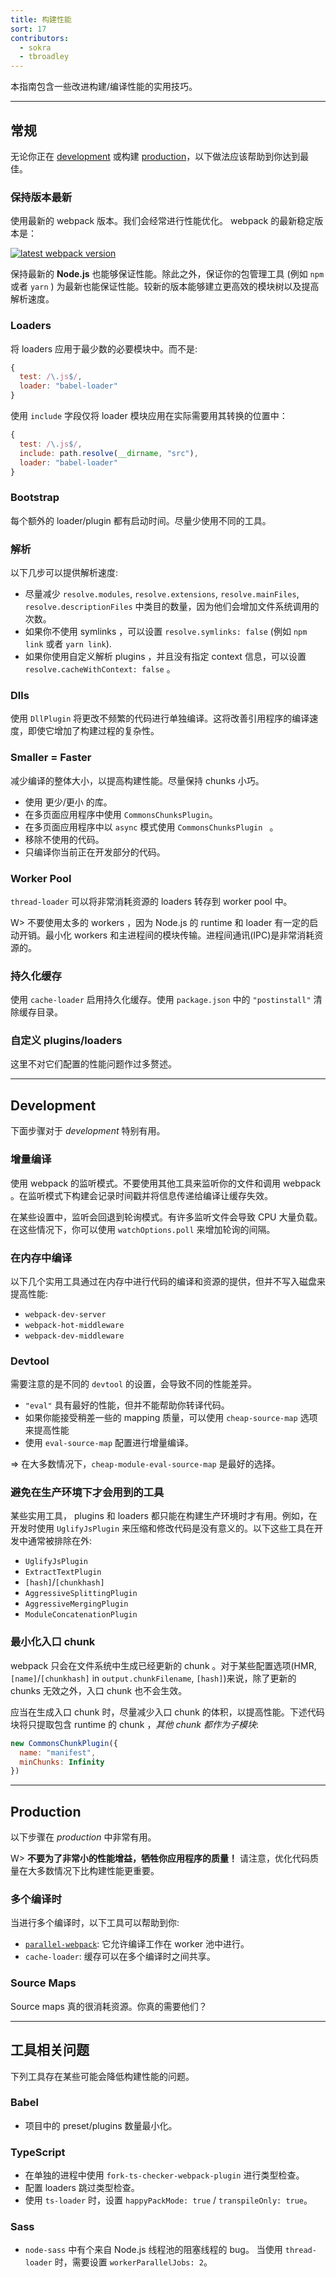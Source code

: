 ```yaml
---
title: 构建性能
sort: 17
contributors:
  - sokra
  - tbroadley
---
```


本指南包含一些改进构建/编译性能的实用技巧。

---

## 常规

无论你正在 [development](/guides/development) 或构建 [production](/guides/production)，以下做法应该帮助到你达到最佳。


### 保持版本最新

使用最新的 webpack 版本。我们会经常进行性能优化。 webpack 的最新稳定版本是：

[![latest webpack version](https://img.shields.io/npm/v/webpack.svg?label=webpack&style=flat-square&maxAge=3600)](https://github.com/webpack/webpack/releases)

保持最新的 __Node.js__ 也能够保证性能。除此之外，保证你的包管理工具 (例如 `npm` 或者 `yarn` ) 为最新也能保证性能。较新的版本能够建立更高效的模块树以及提高解析速度。


### Loaders

将 loaders 应用于最少数的必要模块中。而不是:

``` js
{
  test: /\.js$/,
  loader: "babel-loader"
}
```

使用 `include` 字段仅将 loader 模块应用在实际需要用其转换的位置中：

``` js
{
  test: /\.js$/,
  include: path.resolve(__dirname, "src"),
  loader: "babel-loader"
}
```


### Bootstrap

每个额外的 loader/plugin 都有启动时间。尽量少使用不同的工具。


### 解析

以下几步可以提供解析速度:

- 尽量减少 `resolve.modules`, `resolve.extensions`, `resolve.mainFiles`, `resolve.descriptionFiles` 中类目的数量，因为他们会增加文件系统调用的次数。
- 如果你不使用 symlinks ，可以设置 `resolve.symlinks: false` (例如 `npm link` 或者 `yarn link`).
- 如果你使用自定义解析 plugins ，并且没有指定 context 信息，可以设置 `resolve.cacheWithContext: false` 。


### Dlls

使用 `DllPlugin` 将更改不频繁的代码进行单独编译。这将改善引用程序的编译速度，即使它增加了构建过程的复杂性。


### Smaller = Faster

减少编译的整体大小，以提高构建性能。尽量保持 chunks 小巧。

- 使用 更少/更小 的库。
- 在多页面应用程序中使用 `CommonsChunksPlugin`。
- 在多页面应用程序中以 `async` 模式使用 `CommonsChunksPlugin ` 。
- 移除不使用的代码。
- 只编译你当前正在开发部分的代码。


### Worker Pool

`thread-loader` 可以将非常消耗资源的 loaders 转存到 worker pool 中。

W> 不要使用太多的 workers ，因为 Node.js 的 runtime 和 loader 有一定的启动开销。最小化 workers 和主进程间的模块传输。进程间通讯(IPC)是非常消耗资源的。


### 持久化缓存

使用 `cache-loader` 启用持久化缓存。使用 `package.json` 中的 `"postinstall"` 清除缓存目录。


### 自定义 plugins/loaders

这里不对它们配置的性能问题作过多赘述。

---


## Development

下面步骤对于 _development_ 特别有用。


### 增量编译

使用 webpack 的监听模式。不要使用其他工具来监听你的文件和调用 webpack 。在监听模式下构建会记录时间戳并将信息传递给编译让缓存失效。

在某些设置中，监听会回退到轮询模式。有许多监听文件会导致 CPU 大量负载。在这些情况下，你可以使用 `watchOptions.poll` 来增加轮询的间隔。


### 在内存中编译

以下几个实用工具通过在内存中进行代码的编译和资源的提供，但并不写入磁盘来提高性能:

- `webpack-dev-server`
- `webpack-hot-middleware`
- `webpack-dev-middleware`


### Devtool

需要注意的是不同的 `devtool` 的设置，会导致不同的性能差异。

- `"eval"` 具有最好的性能，但并不能帮助你转译代码。
- 如果你能接受稍差一些的 mapping 质量，可以使用 `cheap-source-map` 选项来提高性能
- 使用 `eval-source-map` 配置进行增量编译。

=> 在大多数情况下，`cheap-module-eval-source-map` 是最好的选择。


### 避免在生产环境下才会用到的工具

某些实用工具， plugins 和 loaders 都只能在构建生产环境时才有用。例如，在开发时使用 `UglifyJsPlugin` 来压缩和修改代码是没有意义的。以下这些工具在开发中通常被排除在外:

- `UglifyJsPlugin`
- `ExtractTextPlugin`
- `[hash]`/`[chunkhash]`
- `AggressiveSplittingPlugin`
- `AggressiveMergingPlugin`
- `ModuleConcatenationPlugin`


### 最小化入口 chunk

webpack 只会在文件系统中生成已经更新的 chunk 。对于某些配置选项(HMR, `[name]`/`[chunkhash]` in `output.chunkFilename`, `[hash]`)来说，除了更新的 chunks 无效之外，入口 chunk 也不会生效。

应当在生成入口 chunk 时，尽量减少入口 chunk 的体积，以提高性能。下述代码块将只提取包含 runtime 的 chunk ，_其他 chunk 都作为子模块_:

``` js
new CommonsChunkPlugin({
  name: "manifest",
  minChunks: Infinity
})
```

---


## Production

以下步骤在 _production_ 中非常有用。

W> __不要为了非常小的性能增益，牺牲你应用程序的质量！__ 请注意，优化代码质量在大多数情况下比构建性能更重要。


### 多个编译时

当进行多个编译时，以下工具可以帮助到你:

- [`parallel-webpack`](https://github.com/trivago/parallel-webpack): 它允许编译工作在 worker 池中进行。
- `cache-loader`: 缓存可以在多个编译时之间共享。


### Source Maps

Source maps 真的很消耗资源。你真的需要他们？

---


## 工具相关问题

下列工具存在某些可能会降低构建性能的问题。


### Babel

- 项目中的 preset/plugins 数量最小化。


### TypeScript

- 在单独的进程中使用 `fork-ts-checker-webpack-plugin` 进行类型检查。
- 配置 loaders 跳过类型检查。
- 使用 `ts-loader` 时，设置 `happyPackMode: true` / `transpileOnly: true`。


### Sass

- `node-sass` 中有个来自 Node.js 线程池的阻塞线程的 bug。 当使用 `thread-loader` 时，需要设置 `workerParallelJobs: 2`。
